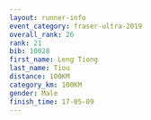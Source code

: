 ```yaml
---
layout: runner-info 
event_category: fraser-ultra-2019 
overall_rank: 26
rank: 21
bib: 10028
first_name: Leng Tiong
last_name: Tiou
distance: 100KM
category_km: 100KM
gender: Male
finish_time: 17-05-09
---
```

